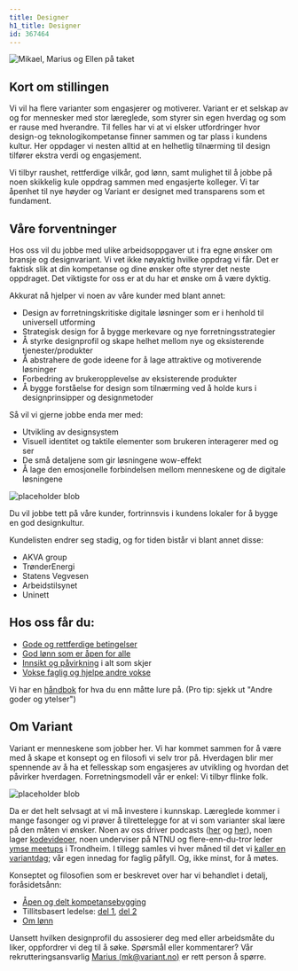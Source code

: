 ```yaml
---
title: Designer
h1_title: Designer
id: 367464
---
```


![Mikael, Marius og Ellen på taket](/work_images/crimson_blob.svg)

## Kort om stillingen

Vi vil ha flere varianter som engasjerer og motiverer. Variant er et selskap av og for mennesker med stor læreglede, som styrer sin egen hverdag og som er rause med hverandre. Til felles har vi at vi elsker utfordringer hvor design-og teknologikompetanse finner sammen og tar plass i kundens kultur. Her oppdager vi nesten alltid at en helhetlig tilnærming til design tilfører ekstra verdi og engasjement.

Vi tilbyr raushet, rettferdige vilkår, god lønn, samt mulighet til å jobbe på noen skikkelig kule oppdrag sammen med engasjerte kolleger. Vi tar åpenhet til nye høyder og Variant er designet med transparens som et fundament.

## Våre forventninger

Hos oss vil du jobbe med ulike arbeidsoppgaver ut i fra egne ønsker om bransje og designvariant. Vi vet ikke nøyaktig hvilke oppdrag vi får. Det er faktisk slik at din kompetanse og dine ønsker ofte styrer det neste oppdraget. Det viktigste for oss er at du har et ønske om å være dyktig.

Akkurat nå hjelper vi noen av våre kunder med blant annet:

- Design av forretningskritiske digitale løsninger som er i henhold til universell utforming
- Strategisk design for å bygge merkevare og nye forretningsstrategier
- Å styrke designprofil og skape helhet mellom nye og eksisterende tjenester/produkter
- Å abstrahere de gode ideene for å lage attraktive og motiverende løsninger
- Forbedring av brukeropplevelse av eksisterende produkter
- Å bygge forståelse for design som tilnærming ved å holde kurs i designprinsipper og designmetoder

Så vil vi gjerne jobbe enda mer med:

- Utvikling av designsystem
- Visuell identitet og taktile elementer som brukeren interagerer med og ser
- De små detaljene som gir løsningene wow-effekt
- Å lage den emosjonelle forbindelsen mellom menneskene og de digitale løsningene

![placeholder blob](/work_images/blob_pink.svg)

Du vil jobbe tett på våre kunder, fortrinnsvis i kundens lokaler for å bygge en god designkultur.

Kundelisten endrer seg stadig, og for tiden bistår vi blant annet disse:

- AKVA group
- TrønderEnergi
- Statens Vegvesen
- Arbeidstilsynet
- Uninett

## Hos oss får du:

- [Gode og rettferdige betingelser](https://handbook.variant.no/#betingelser)
- [God lønn som er åpen for alle](https://www.variant.no/kalkulator)
- [Innsikt og påvirkning](https://medium.com/variant-as/bli-en-bedre-variant-7e1926bdcfba#e27f) i alt som skjer
- [Vokse faglig og hjelpe andre vokse](https://medium.com/variant-as/aapen-og-delt-kompetansebygging-c229771eee93)

Vi har en [håndbok](https://handbook.variant.no/) for hva du enn måtte lure på. (Pro tip: sjekk ut "Andre goder og ytelser")

## Om Variant

Variant er menneskene som jobber her. Vi har kommet sammen for å være med å skape et konsept og en filosofi vi selv tror på. Hverdagen blir mer spennende av å ha et fellesskap som engasjeres av utvikling og hvordan det påvirker hverdagen. Forretningsmodell vår er enkel: Vi tilbyr flinke folk.

![placeholder blob](/work_images/teal_blob.svg)

Da er det helt selvsagt at vi må investere i kunnskap. Læreglede kommer i mange fasonger og vi prøver å tilrettelegge for at vi som varianter skal lære på den måten vi ønsker. Noen av oss driver podcasts ([her](http://bartjs.io/tag/podcast-episode/) og [her](https://kortslutning.fun/)), noen lager [kodevideoer](https://youtube.com/kodesnutt), noen underviser på NTNU og flere-enn-du-tror leder [ymse meetups](https://www.meetup.com/IXDATrondheim/) i Trondheim. I tillegg samles vi hver måned til det vi [kaller en variantdag](https://medium.com/variant-as/tagged/variantdag); vår egen innedag for faglig påfyll. Og, ikke minst, for å møtes.

Konseptet og filosofien som er beskrevet over har vi behandlet i detalj, foråsidetsånn:

- [Åpen og delt kompetansebygging](https://medium.com/variant-as/aapen-og-delt-kompetansebygging-c229771eee93)
- Tillitsbasert ledelse: [del 1](https://medium.com/variant-as/tillitsbasert-ledelse-del-1-hva-og-hvorfor-86f6aa485cf9), [del 2](https://medium.com/variant-as/tillitsbasert-ledelse-del-2-sette-retning-449452fcc6a6)
- [Om lønn](https://medium.com/variant-as/bonusutbetaling-og-l%C3%B8nnsjusteringer-c6d340f0a6d)

Uansett hvilken designprofil du assosierer deg med eller arbeidsmåte du liker, oppfordrer vi deg til å søke. Spørsmål eller kommentarer? Vår rekrutteringsansvarlig [Marius (mk@variant.no)](mailto:mk@variant.no) er rett person å spørre.
